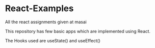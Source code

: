 # React-Examples
All the react assignments given at masai

This repository has few basic apps which are implemented using React.

The Hooks used are useState() and useEffect()
